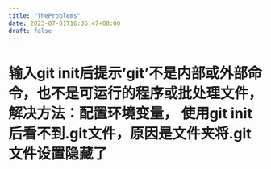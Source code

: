 ```yaml
---
title: "TheProblems"
date: 2023-07-01T16:36:47+08:00
draft: false
---
```

#  输入git init后提示’git’不是内部或外部命令，也不是可运行的程序或批处理文件，解决方法：配置环境变量， 使用git init后看不到.git文件，原因是文件夹将.git文件设置隐藏了